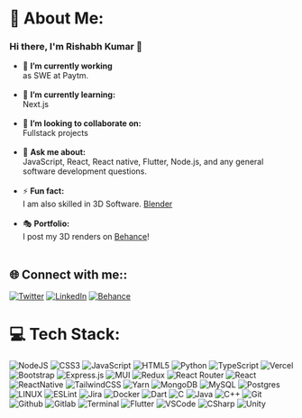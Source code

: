 

# 💫 About Me:

### Hi there, I'm Rishabh Kumar 👋

- 🔭 **I’m currently working** <br>as SWE at Paytm.<br><br>
- 🌱 **I’m currently learning:**  <br>Next.js<br><br>
- 👯 **I’m looking to collaborate on:**  <br>Fullstack projects<br><br>
- 💬 **Ask me about:**  <br>JavaScript, React, React native, Flutter, Node.js, and any general software development questions.<br><br>
- ⚡ **Fun fact:** <br>I am also skilled in 3D Software. [Blender][Blender]<br><br>
- 🎭 **Portfolio:** <br>I post my 3D renders on [Behance][Behance]!<br><br>

## 🌐 Connect with me::
[![Twitter](https://img.shields.io/badge/Twitter-1DA1F2?style=for-the-badge&logo=twitter&logoColor=white)](https://twitter.com/Rishabh06456868) [![LinkedIn](https://img.shields.io/badge/LinkedIn-0077B5?style=for-the-badge&logo=linkedin&logoColor=white)](https://www.linkedin.com/in/rishabh-kumar-3091998/) [![Behance](https://img.shields.io/badge/-Behance-blue?style=for-the-badge&logo=behance&logoColor=white)](https://www.behance.net/rishabhkumar23)

[Blender]: https://blender.org
[twitter]: https://twitter.com/Rishabh06456868
[linkedin]: https://www.linkedin.com/in/rishabh-kumar-7b33b2187/
[Behance]: https://www.behance.net/rishabhkumar23

# 💻 Tech Stack:
![NodeJS](https://img.shields.io/badge/node.js-6DA55F?style=for-the-badge&logo=node.js&logoColor=white) ![CSS3](https://img.shields.io/badge/css3-%231572B6.svg?style=for-the-badge&logo=css3&logoColor=white) ![JavaScript](https://img.shields.io/badge/javascript-%23323330.svg?style=for-the-badge&logo=javascript&logoColor=%23F7DF1E) ![HTML5](https://img.shields.io/badge/html5-%23E34F26.svg?style=for-the-badge&logo=html5&logoColor=white) ![Python](https://img.shields.io/badge/python-3670A0?style=for-the-badge&logo=python&logoColor=ffdd54) ![TypeScript](https://img.shields.io/badge/typescript-%23007ACC.svg?style=for-the-badge&logo=typescript&logoColor=white) ![Vercel](https://img.shields.io/badge/vercel-%23000000.svg?style=for-the-badge&logo=vercel&logoColor=white) ![Bootstrap](https://img.shields.io/badge/bootstrap-%23563D7C.svg?style=for-the-badge&logo=bootstrap&logoColor=white) ![Express.js](https://img.shields.io/badge/express.js-%23404d59.svg?style=for-the-badge&logo=express&logoColor=%2361DAFB) ![MUI](https://img.shields.io/badge/MUI-%230081CB.svg?style=for-the-badge&logo=material-ui&logoColor=white) ![Redux](https://img.shields.io/badge/redux-%23593d88.svg?style=for-the-badge&logo=redux&logoColor=white) ![React Router](https://img.shields.io/badge/React_Router-CA4245?style=for-the-badge&logo=react-router&logoColor=white) ![React](https://img.shields.io/badge/react-%2320232a.svg?style=for-the-badge&logo=react&logoColor=%2361DAFB) ![ReactNative](https://img.shields.io/badge/React_Native-20232A?style=for-the-badge&logo=react&logoColor=61DAFB) ![TailwindCSS](https://img.shields.io/badge/tailwindcss-%2338B2AC.svg?style=for-the-badge&logo=tailwind-css&logoColor=white) ![Yarn](https://img.shields.io/badge/yarn-%232C8EBB.svg?style=for-the-badge&logo=yarn&logoColor=white) ![MongoDB](https://img.shields.io/badge/MongoDB-%234ea94b.svg?style=for-the-badge&logo=mongodb&logoColor=white) ![MySQL](https://img.shields.io/badge/mysql-%2300f.svg?style=for-the-badge&logo=mysql&logoColor=white) ![Postgres](https://img.shields.io/badge/postgres-%23316192.svg?style=for-the-badge&logo=postgresql&logoColor=white) ![LINUX](https://img.shields.io/badge/Linux-FCC624?style=for-the-badge&logo=linux&logoColor=black) ![ESLint](https://img.shields.io/badge/ESLint-4B3263?style=for-the-badge&logo=eslint&logoColor=white) ![Jira](https://img.shields.io/badge/jira-%230A0FFF.svg?style=for-the-badge&logo=jira&logoColor=white) ![Docker](https://img.shields.io/badge/docker-%230db7ed.svg?style=for-the-badge&logo=docker&logoColor=white) ![Dart](https://img.shields.io/badge/Dart-0175C2?style=for-the-badge&logo=dart&logoColor=white) ![C](https://img.shields.io/badge/C-00599C?style=for-the-badge&logo=c&logoColor=white) ![Java](https://img.shields.io/badge/Java-ED8B00?style=for-the-badge&logo=openjdk&logoColor=white) ![C++](https://img.shields.io/badge/C%2B%2B-00599C?style=for-the-badge&logo=c%2B%2B&logoColor=white) ![Git](https://img.shields.io/badge/GIT-E44C30?style=for-the-badge&logo=git&logoColor=white) ![Github](https://img.shields.io/badge/GitHub-100000?style=for-the-badge&logo=github&logoColor=white) ![Gitlab](https://img.shields.io/badge/GitLab-330F63?style=for-the-badge&logo=gitlab&logoColor=white) ![Terminal](https://img.shields.io/badge/GNU%20Bash-4EAA25?style=for-the-badge&logo=GNU%20Bash&logoColor=white) ![Flutter](https://img.shields.io/badge/Flutter-02569B?style=for-the-badge&logo=flutter&logoColor=white) ![VSCode](https://img.shields.io/badge/Visual_Studio_Code-0078D4?style=for-the-badge&logo=visual%20studio%20code&logoColor=white) ![CSharp](https://img.shields.io/badge/C%23-239120?style=for-the-badge&logo=c-sharp&logoColor=white) ![Unity](https://img.shields.io/badge/Unity-100000?style=for-the-badge&logo=unity&logoColor=white)

<!--# 📊 GitHub Stats: --->
<!--![](https://github-readme-stats.vercel.app/api?username=Rishabh3998&theme=dark&hide_border=false&include_all_commits=false&count_private=false)&nbsp;&nbsp;&nbsp; --->
<!-- ![](https://github-readme-stats.vercel.app/api/top-langs/?username=Rishabh3998&theme=dark&hide_border=false&include_all_commits=false&count_private=false&layout=compact)<br>
<br>
![](https://github-readme-streak-stats.herokuapp.com/?user=Rishabh3998&theme=dark&hide_border=false)

### 🔝 Top Contributed Repo
![](https://github-contributor-stats.vercel.app/api?username=Rishabh3998&limit=5&theme=tokyonight&combine_all_yearly_contributions=true) --->

